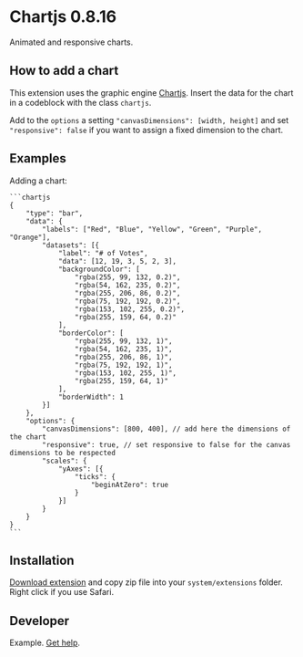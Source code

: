 Chartjs 0.8.16
=================
Animated and responsive charts.

## How to add a chart

This extension uses the graphic engine [Chartjs](https://www.chartjs.org/). Insert the data for the chart in a codeblock with the class `chartjs`.

Add to the `options` a setting `"canvasDimensions": [width, height]` and set `"responsive": false` if you want to assign a fixed dimension to the chart.

## Examples

Adding a chart:

    ```chartjs
    {
        "type": "bar",
        "data": {
            "labels": ["Red", "Blue", "Yellow", "Green", "Purple", "Orange"],
            "datasets": [{
                "label": "# of Votes",
                "data": [12, 19, 3, 5, 2, 3],
                "backgroundColor": [
                    "rgba(255, 99, 132, 0.2)",
                    "rgba(54, 162, 235, 0.2)",
                    "rgba(255, 206, 86, 0.2)",
                    "rgba(75, 192, 192, 0.2)",
                    "rgba(153, 102, 255, 0.2)",
                    "rgba(255, 159, 64, 0.2)"
                ],
                "borderColor": [
                    "rgba(255, 99, 132, 1)",
                    "rgba(54, 162, 235, 1)",
                    "rgba(255, 206, 86, 1)",
                    "rgba(75, 192, 192, 1)",
                    "rgba(153, 102, 255, 1)",
                    "rgba(255, 159, 64, 1)"
                ],
                "borderWidth": 1
            }]
        },
        "options": {
            "canvasDimensions": [800, 400], // add here the dimensions of the chart
            "responsive": true, // set responsive to false for the canvas dimensions to be respected
            "scales": {
                "yAxes": [{
                    "ticks": {
                        "beginAtZero": true
                    }
                }]
            }
        }
    }
    ```

## Installation

[Download extension](https://github.com/GiovanniSalmeri/yellow-chartjs/archive/master.zip) and copy zip file into your `system/extensions` folder. Right click if you use Safari.

## Developer

Example. [Get help](https://github.com/GiovanniSalmeri/yellow-chartjs/issues).
